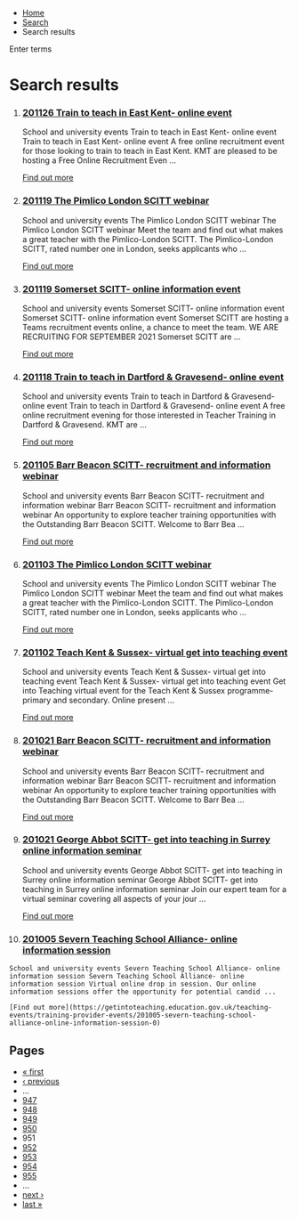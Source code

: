 *   [Home](/)
*   [Search](/search)
*   Search results

Enter terms 

Search results
==============

1.  ### [201126 Train to teach in East Kent- online event](https://getintoteaching.education.gov.uk/teaching-events/training-provider-events/201126-train-to-teach-in-east-kent-online-event)
    
    School and university events Train to teach in East Kent- online event Train to teach in East Kent- online event A free online recruitment event for those looking to train to teach in East Kent. KMT are pleased to be hosting a Free Online Recruitment Even ...
    
    [Find out more](https://getintoteaching.education.gov.uk/teaching-events/training-provider-events/201126-train-to-teach-in-east-kent-online-event)
    
2.  ### [201119 The Pimlico London SCITT webinar](https://getintoteaching.education.gov.uk/teaching-events/training-provider-events/201119-the-pimlico-london-scitt-webinar)
    
    School and university events The Pimlico London SCITT webinar The Pimlico London SCITT webinar Meet the team and find out what makes a great teacher with the Pimlico-London SCITT. The Pimlico-London SCITT, rated number one in London, seeks applicants who ...
    
    [Find out more](https://getintoteaching.education.gov.uk/teaching-events/training-provider-events/201119-the-pimlico-london-scitt-webinar)
    
3.  ### [201119 Somerset SCITT- online information event](https://getintoteaching.education.gov.uk/teaching-events/training-provider-events/201119-somerset-scitt-online-information-event)
    
    School and university events Somerset SCITT- online information event Somerset SCITT- online information event Somerset SCITT are hosting a Teams recruitment events online, a chance to meet the team. WE ARE RECRUITING FOR SEPTEMBER 2021 Somerset SCITT are ...
    
    [Find out more](https://getintoteaching.education.gov.uk/teaching-events/training-provider-events/201119-somerset-scitt-online-information-event)
    
4.  ### [201118 Train to teach in Dartford & Gravesend- online event](https://getintoteaching.education.gov.uk/teaching-events/training-provider-events/201118-train-to-teach-in-dartford-gravesend-online-event)
    
    School and university events Train to teach in Dartford & Gravesend- online event Train to teach in Dartford & Gravesend- online event A free online recruitment evening for those interested in Teacher Training in Dartford & Gravesend. KMT are ...
    
    [Find out more](https://getintoteaching.education.gov.uk/teaching-events/training-provider-events/201118-train-to-teach-in-dartford-gravesend-online-event)
    
5.  ### [201105 Barr Beacon SCITT- recruitment and information webinar](https://getintoteaching.education.gov.uk/teaching-events/training-provider-events/201105-barr-beacon-scitt-recruitment-and-information-webinar)
    
    School and university events Barr Beacon SCITT- recruitment and information webinar Barr Beacon SCITT- recruitment and information webinar An opportunity to explore teacher training opportunities with the Outstanding Barr Beacon SCITT. Welcome to Barr Bea ...
    
    [Find out more](https://getintoteaching.education.gov.uk/teaching-events/training-provider-events/201105-barr-beacon-scitt-recruitment-and-information-webinar)
    
6.  ### [201103 The Pimlico London SCITT webinar](https://getintoteaching.education.gov.uk/teaching-events/training-provider-events/201103-the-pimlico-london-scitt-webinar)
    
    School and university events The Pimlico London SCITT webinar The Pimlico London SCITT webinar Meet the team and find out what makes a great teacher with the Pimlico-London SCITT. The Pimlico-London SCITT, rated number one in London, seeks applicants who ...
    
    [Find out more](https://getintoteaching.education.gov.uk/teaching-events/training-provider-events/201103-the-pimlico-london-scitt-webinar)
    
7.  ### [201102 Teach Kent & Sussex- virtual get into teaching event](https://getintoteaching.education.gov.uk/teaching-events/training-provider-events/201102-teach-kent-sussex-virtual-get-into-teaching-event)
    
    School and university events Teach Kent & Sussex- virtual get into teaching event Teach Kent & Sussex- virtual get into teaching event Get into Teaching virtual event for the Teach Kent & Sussex programme- primary and secondary. Online present ...
    
    [Find out more](https://getintoteaching.education.gov.uk/teaching-events/training-provider-events/201102-teach-kent-sussex-virtual-get-into-teaching-event)
    
8.  ### [201021 Barr Beacon SCITT- recruitment and information webinar](https://getintoteaching.education.gov.uk/teaching-events/training-provider-events/201021-barr-beacon-scitt-recruitment-and-information-webinar)
    
    School and university events Barr Beacon SCITT- recruitment and information webinar Barr Beacon SCITT- recruitment and information webinar An opportunity to explore teacher training opportunities with the Outstanding Barr Beacon SCITT. Welcome to Barr Bea ...
    
    [Find out more](https://getintoteaching.education.gov.uk/teaching-events/training-provider-events/201021-barr-beacon-scitt-recruitment-and-information-webinar)
    
9.  ### [201021 George Abbot SCITT- get into teaching in Surrey online information seminar](https://getintoteaching.education.gov.uk/teaching-events/training-provider-events/201021-george-abbot-scitt-get-into-teaching-in-surrey-online-information-seminar)
    
    School and university events George Abbot SCITT- get into teaching in Surrey online information seminar George Abbot SCITT- get into teaching in Surrey online information seminar Join our expert team for a virtual seminar covering all aspects of your jour ...
    
    [Find out more](https://getintoteaching.education.gov.uk/teaching-events/training-provider-events/201021-george-abbot-scitt-get-into-teaching-in-surrey-online-information-seminar)
    
10.  ### [201005 Severn Teaching School Alliance- online information session](https://getintoteaching.education.gov.uk/teaching-events/training-provider-events/201005-severn-teaching-school-alliance-online-information-session-0)
    
    School and university events Severn Teaching School Alliance- online information session Severn Teaching School Alliance- online information session Virtual online drop in session. Our online information sessions offer the opportunity for potential candid ...
    
    [Find out more](https://getintoteaching.education.gov.uk/teaching-events/training-provider-events/201005-severn-teaching-school-alliance-online-information-session-0)
    

Pages
-----

*   [« first](/search/site "Go to first page")
*   [‹ previous](/search/site?page=949 "Go to previous page")
*   …
*   [947](/search/site?page=946 "Go to page 947")
*   [948](/search/site?page=947 "Go to page 948")
*   [949](/search/site?page=948 "Go to page 949")
*   [950](/search/site?page=949 "Go to page 950")
*   951
*   [952](/search/site?page=951 "Go to page 952")
*   [953](/search/site?page=952 "Go to page 953")
*   [954](/search/site?page=953 "Go to page 954")
*   [955](/search/site?page=954 "Go to page 955")
*   …
*   [next ›](/search/site?page=951 "Go to next page")
*   [last »](/search/site?page=1032 "Go to last page")